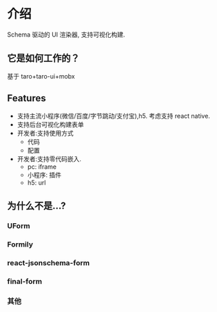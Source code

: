 # 介绍

Schema 驱动的 UI 渲染器, 支持可视化构建.

## 它是如何工作的？

基于 taro+taro-ui+mobx

## Features

- 支持主流小程序(微信/百度/字节跳动/支付宝),h5. 考虑支持 react native.
- 支持后台可视化构建表单
- 开发者:支持使用方式
  - 代码
  - 配置
- 开发者:支持零代码嵌入.
  - pc: iframe
  - 小程序: 插件
  - h5: url


## 为什么不是...?

### UForm

### Formily

### react-jsonschema-form

### final-form

### 其他